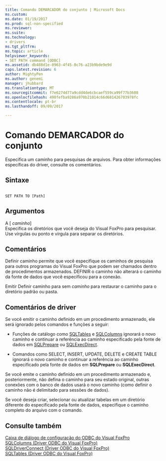 ```yaml
---
title: Comando DEMARCADOR do conjunto | Microsoft Docs
ms.custom: 
ms.date: 01/19/2017
ms.prod: sql-non-specified
ms.reviewer: 
ms.suite: 
ms.technology:
- drivers
ms.tgt_pltfrm: 
ms.topic: article
helpviewer_keywords:
- SET PATH command [ODBC]
ms.assetid: db488d1e-0963-4f45-8c76-a23b9bde9e9d
caps.latest.revision: 6
author: MightyPen
ms.author: genemi
manager: jhubbard
ms.translationtype: MT
ms.sourcegitcommit: f7e6274d77a9cdd4de6cbcaef559ca99f77b3608
ms.openlocfilehash: 490fefba9286a970b21014c66d681426703978fc
ms.contentlocale: pt-br
ms.lasthandoff: 09/09/2017

---
```

# <a name="set-path-command"></a>Comando DEMARCADOR do conjunto
Especifica um caminho para pesquisas de arquivos. Para obter informações específicas do driver, consulte os comentários.  
  
## <a name="syntax"></a>Sintaxe  
  
```  
  
SET PATH TO [Path]  
```  
  
## <a name="arguments"></a>Argumentos  
 A [ *caminho*]  
 Especifica os diretórios que você deseja do Visual FoxPro para pesquisar. Use vírgulas ou ponto e vírgula para separar os diretórios.  
  
## <a name="remarks"></a>Comentários  
 Definir caminho permite que você especifique os caminhos de pesquisa para outros programas do Visual FoxPro que podem ser chamados dentro de procedimentos armazenados. DEFINIR o caminho não alterará o caminho da fonte de dados que você especificou para a conexão.  
  
 Emitir Definir caminho para sem *caminho* para restaurar o caminho para o diretório padrão ou pasta.  
  
## <a name="driver-remarks"></a>Comentários de driver  
 Se você emitir o caminho definido em um procedimento armazenado, ele será ignorado pelos comandos e funções a seguir:  
  
-   Funções de catálogo como [SQLTables](../../odbc/microsoft/sqltables-visual-foxpro-odbc-driver.md) e [SQLColumns](../../odbc/microsoft/sqlcolumns-visual-foxpro-odbc-driver.md) ignorará o novo caminho e continuar a referência ao caminho especificado pela fonte de dados em [SQLPrepare](../../odbc/microsoft/sqlprepare-visual-foxpro-odbc-driver.md) ou [ SQLExecDirect](../../odbc/microsoft/sqlexecdirect-visual-foxpro-odbc-driver.md).  
  
-   Comandos como SELECT, INSERT, UPDATE, DELETE e CREATE TABLE ignorará o novo caminho e continuar a referência ao caminho especificado pela fonte de dados em **SQLPrepare** ou **SQLExecDirect**.  
  
 Se você emite o caminho definido em um procedimento armazenado e, posteriormente, não defina o caminho para seu estado original, outras conexões com o banco de dados usará o novo caminho (como definir o caminho não é delimitado para sessões de dados).  
  
 Se você deseja criar, selecionar ou atualizar tabelas em um diretório diferente do especificado pela fonte de dados, especifique o caminho completo do arquivo com o comando.  
  
## <a name="see-also"></a>Consulte também  
 [Caixa de diálogo de configuração do ODBC do Visual FoxPro](../../odbc/microsoft/odbc-visual-foxpro-setup-dialog-box.md)   
 [SQLColumns (Driver ODBC do Visual FoxPro)](../../odbc/microsoft/sqlcolumns-visual-foxpro-odbc-driver.md)   
 [SQLDriverConnect (Driver ODBC do Visual FoxPro)](../../odbc/microsoft/sqldriverconnect-visual-foxpro-odbc-driver.md)   
 [SQLTables (Driver ODBC do Visual FoxPro)](../../odbc/microsoft/sqltables-visual-foxpro-odbc-driver.md)
